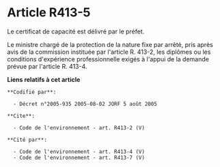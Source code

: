 # Article R413-5

Le certificat de capacité est délivré par le préfet. 

Le ministre chargé de la protection de la nature fixe par arrêté, pris après avis de la commission instituée par l'article R.
413-2, les diplômes ou les conditions d'expérience professionnelle exigés à l'appui de la demande prévue par l'article R.
413-4.

**Liens relatifs à cet article**

	**Codifié par**:

	  - Décret n°2005-935 2005-08-02 JORF 5 août 2005

	**Cite**:

	  - Code de l'environnement - art. R413-2 (V)

	**Cité par**:

	  - Code de l'environnement - art. R413-4 (V)
	  - Code de l'environnement - art. R413-7 (V)

